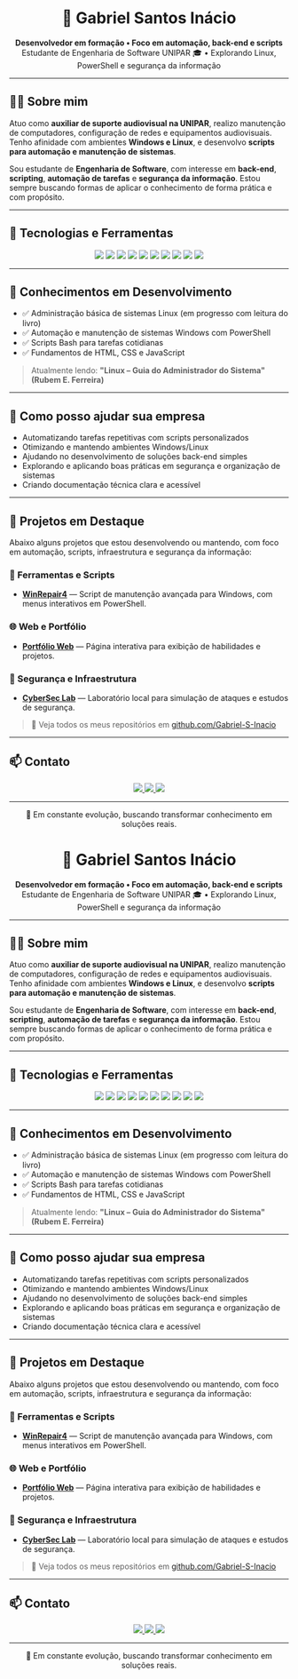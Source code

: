 <h1 align="center">🚀 Gabriel Santos Inácio</h1>

<p align="center">
  <b>Desenvolvedor em formação • Foco em automação, back-end e scripts</b><br>
  Estudante de Engenharia de Software UNIPAR 🎓 • Explorando Linux, PowerShell e segurança da informação
</p>

---

## 👨‍💻 Sobre mim

Atuo como **auxiliar de suporte audiovisual na UNIPAR**, realizo manutenção de computadores, configuração de redes e equipamentos audiovisuais. Tenho afinidade com ambientes **Windows e Linux**, e desenvolvo **scripts para automação e manutenção de sistemas**.

Sou estudante de **Engenharia de Software**, com interesse em **back-end**, **scripting**, **automação de tarefas** e **segurança da informação**. Estou sempre buscando formas de aplicar o conhecimento de forma prática e com propósito.

---

## 🧰 Tecnologias e Ferramentas

<p align="center">
  <img src="https://img.shields.io/badge/-Windows-0078D6?style=for-the-badge&logo=windows&logoColor=white"/>
  <img src="https://img.shields.io/badge/-Linux-FCC624?style=for-the-badge&logo=linux&logoColor=black"/>
  <img src="https://img.shields.io/badge/-PowerShell-5391FE?style=for-the-badge&logo=powershell&logoColor=white"/>
  <img src="https://img.shields.io/badge/-Bash-121011?style=for-the-badge&logo=gnubash&logoColor=white"/>
  <img src="https://img.shields.io/badge/-Python-3776AB?style=for-the-badge&logo=python&logoColor=white"/>
  <img src="https://img.shields.io/badge/-JavaScript-F7DF1E?style=for-the-badge&logo=javascript&logoColor=black"/>
  <img src="https://img.shields.io/badge/-HTML5-E34F26?style=for-the-badge&logo=html5&logoColor=white"/>
  <img src="https://img.shields.io/badge/-CSS3-1572B6?style=for-the-badge&logo=css3&logoColor=white"/>
  <img src="https://img.shields.io/badge/-Git-F05032?style=for-the-badge&logo=git&logoColor=white"/>
  <img src="https://img.shields.io/badge/-VSCode-007ACC?style=for-the-badge&logo=visual-studio-code&logoColor=white"/>
</p>

---

## 📘 Conhecimentos em Desenvolvimento

- ✅ Administração básica de sistemas Linux (em progresso com leitura do livro)
- ✅ Automação e manutenção de sistemas Windows com PowerShell
- ✅ Scripts Bash para tarefas cotidianas
- ✅ Fundamentos de HTML, CSS e JavaScript
<!-- - ⏳ Estudo contínuo de Git e versionamento
- ⏳ Introdução à segurança da informação -->

> Atualmente lendo: **"Linux – Guia do Administrador do Sistema" (Rubem E. Ferreira)**

---

## 💼 Como posso ajudar sua empresa

- Automatizando tarefas repetitivas com scripts personalizados
- Otimizando e mantendo ambientes Windows/Linux
- Ajudando no desenvolvimento de soluções back-end simples
- Explorando e aplicando boas práticas em segurança e organização de sistemas
- Criando documentação técnica clara e acessível

---

## 🧪 Projetos em Destaque

Abaixo alguns projetos que estou desenvolvendo ou mantendo, com foco em automação, scripts, infraestrutura e segurança da informação:

### 🔧 Ferramentas e Scripts

- **[WinRepair4](https://github.com/Gabriel-S-Inacio/Gabriel-S-Inacio/blob/main/WinRepair4.zip)** — Script de manutenção avançada para Windows, com menus interativos em PowerShell.
<!-- - **[LinuxTools](https://github.com/seu-usuario/LinuxTools)** — Scripts de automação e otimização para ambientes Linux.
- **[PowerTasks](https://github.com/seu-usuario/PowerTasks)** — Automatização de tarefas administrativas com PowerShell. -->

### 🌐 Web e Portfólio

<!-- - **[Agenda Digital](https://github.com/seu-usuario/Agenda-Digital)** — Sistema de agendamento de serviços, com foco em usabilidade. -->
- **[Portfólio Web](https://github.com/Gabriel-S-Inacio/Gabriel-S-Inacio/blob/main/Gabriel%20Portif%C3%B3lio.zip)** — Página interativa para exibição de habilidades e projetos.

<!-- ### 🖼️ Páginas Web Criadas

- **[Página Pessoal Simples](https://github.com/Gabriel-S-Inacio/Gabriel-S-Inacio/blob/main/Gabril%20S.%20In%C3%A1cio.zip)** — Página em HTML, CSS e JavaScript com animações e design responsivo.
- **[Landing Page de Serviços](https://seu-usuario.github.io/landing-servicos)** — Projeto estático de apresentação de serviços com foco visual.
- **[Mini Aplicativo Interativo](https://seu-usuario.github.io/mini-app)** — Aplicativo simples em JS com funcionalidades básicas. -->

### 🔐 Segurança e Infraestrutura

- **[CyberSec Lab](https://github.com/seu-usuario/PentestLab)** — Laboratório local para simulação de ataques e estudos de segurança.
<!-- - **[Servidor Local](https://github.com/seu-usuario/Servidor-Projetos)** — Configuração de ambiente Linux com Docker e serviços para hospedagem local. -->

> 🔎 Veja todos os meus repositórios em [github.com/Gabriel-S-Inacio](https://github.com/Gabriel-S-Inacio)

---

## 📫 Contato

<p align="center">
  <a href="https://www.linkedin.com/in/gabriel-santos-inácio-28b2a9345">
    <img src="https://img.shields.io/badge/-LinkedIn-0A66C2?style=for-the-badge&logo=linkedin&logoColor=white"/>
  </a>
  <a href="https://github.com/seu-usuario">
    <img src="https://img.shields.io/badge/-GitHub-181717?style=for-the-badge&logo=github&logoColor=white"/>
  </a>
  <a href="mailto:gsinacio04@gmail.com">
    <img src="https://img.shields.io/badge/-gsinacio04@gmail.com-D14836?style=for-the-badge&logo=gmail&logoColor=white"/>
  </a>
</p>

---

<p align="center">
  🌱 Em constante evolução, buscando transformar conhecimento em soluções reais.
</p>
<h1 align="center">🚀 Gabriel Santos Inácio</h1>

<p align="center">
  <b>Desenvolvedor em formação • Foco em automação, back-end e scripts</b><br>
  Estudante de Engenharia de Software UNIPAR 🎓 • Explorando Linux, PowerShell e segurança da informação
</p>

---

## 👨‍💻 Sobre mim

Atuo como **auxiliar de suporte audiovisual na UNIPAR**, realizo manutenção de computadores, configuração de redes e equipamentos audiovisuais. Tenho afinidade com ambientes **Windows e Linux**, e desenvolvo **scripts para automação e manutenção de sistemas**.

Sou estudante de **Engenharia de Software**, com interesse em **back-end**, **scripting**, **automação de tarefas** e **segurança da informação**. Estou sempre buscando formas de aplicar o conhecimento de forma prática e com propósito.

---

## 🧰 Tecnologias e Ferramentas

<p align="center">
  <img src="https://img.shields.io/badge/-Windows-0078D6?style=for-the-badge&logo=windows&logoColor=white"/>
  <img src="https://img.shields.io/badge/-Linux-FCC624?style=for-the-badge&logo=linux&logoColor=black"/>
  <img src="https://img.shields.io/badge/-PowerShell-5391FE?style=for-the-badge&logo=powershell&logoColor=white"/>
  <img src="https://img.shields.io/badge/-Bash-121011?style=for-the-badge&logo=gnubash&logoColor=white"/>
  <img src="https://img.shields.io/badge/-Python-3776AB?style=for-the-badge&logo=python&logoColor=white"/>
  <img src="https://img.shields.io/badge/-JavaScript-F7DF1E?style=for-the-badge&logo=javascript&logoColor=black"/>
  <img src="https://img.shields.io/badge/-HTML5-E34F26?style=for-the-badge&logo=html5&logoColor=white"/>
  <img src="https://img.shields.io/badge/-CSS3-1572B6?style=for-the-badge&logo=css3&logoColor=white"/>
  <img src="https://img.shields.io/badge/-Git-F05032?style=for-the-badge&logo=git&logoColor=white"/>
  <img src="https://img.shields.io/badge/-VSCode-007ACC?style=for-the-badge&logo=visual-studio-code&logoColor=white"/>
</p>

---

## 📘 Conhecimentos em Desenvolvimento

- ✅ Administração básica de sistemas Linux (em progresso com leitura do livro)
- ✅ Automação e manutenção de sistemas Windows com PowerShell
- ✅ Scripts Bash para tarefas cotidianas
- ✅ Fundamentos de HTML, CSS e JavaScript
<!-- - ⏳ Estudo contínuo de Git e versionamento
- ⏳ Introdução à segurança da informação -->

> Atualmente lendo: **"Linux – Guia do Administrador do Sistema" (Rubem E. Ferreira)**

---

## 💼 Como posso ajudar sua empresa

- Automatizando tarefas repetitivas com scripts personalizados
- Otimizando e mantendo ambientes Windows/Linux
- Ajudando no desenvolvimento de soluções back-end simples
- Explorando e aplicando boas práticas em segurança e organização de sistemas
- Criando documentação técnica clara e acessível

---

## 🧪 Projetos em Destaque

Abaixo alguns projetos que estou desenvolvendo ou mantendo, com foco em automação, scripts, infraestrutura e segurança da informação:

### 🔧 Ferramentas e Scripts

- **[WinRepair4](https://github.com/Gabriel-S-Inacio/Gabriel-S-Inacio/blob/main/WinRepair4.zip)** — Script de manutenção avançada para Windows, com menus interativos em PowerShell.
<!-- - **[LinuxTools](https://github.com/seu-usuario/LinuxTools)** — Scripts de automação e otimização para ambientes Linux.
- **[PowerTasks](https://github.com/seu-usuario/PowerTasks)** — Automatização de tarefas administrativas com PowerShell. -->

### 🌐 Web e Portfólio

<!-- - **[Agenda Digital](https://github.com/seu-usuario/Agenda-Digital)** — Sistema de agendamento de serviços, com foco em usabilidade. -->
- **[Portfólio Web](https://github.com/Gabriel-S-Inacio/Gabriel-S-Inacio/blob/main/Gabriel%20Portif%C3%B3lio.zip)** — Página interativa para exibição de habilidades e projetos.

<!-- ### 🖼️ Páginas Web Criadas

- **[Página Pessoal Simples](https://github.com/Gabriel-S-Inacio/Gabriel-S-Inacio/blob/main/Gabril%20S.%20In%C3%A1cio.zip)** — Página em HTML, CSS e JavaScript com animações e design responsivo.
- **[Landing Page de Serviços](https://seu-usuario.github.io/landing-servicos)** — Projeto estático de apresentação de serviços com foco visual.
- **[Mini Aplicativo Interativo](https://seu-usuario.github.io/mini-app)** — Aplicativo simples em JS com funcionalidades básicas. -->

### 🔐 Segurança e Infraestrutura

- **[CyberSec Lab](https://github.com/seu-usuario/PentestLab)** — Laboratório local para simulação de ataques e estudos de segurança.
<!-- - **[Servidor Local](https://github.com/seu-usuario/Servidor-Projetos)** — Configuração de ambiente Linux com Docker e serviços para hospedagem local. -->

> 🔎 Veja todos os meus repositórios em [github.com/Gabriel-S-Inacio](https://github.com/Gabriel-S-Inacio)

---

## 📫 Contato

<p align="center">
  <a href="https://www.linkedin.com/in/gabriel-santos-inácio-28b2a9345">
    <img src="https://img.shields.io/badge/-LinkedIn-0A66C2?style=for-the-badge&logo=linkedin&logoColor=white"/>
  </a>
  <a href="https://github.com/seu-usuario">
    <img src="https://img.shields.io/badge/-GitHub-181717?style=for-the-badge&logo=github&logoColor=white"/>
  </a>
  <a href="mailto:gsinacio04@gmail.com">
    <img src="https://img.shields.io/badge/-gsinacio04@gmail.com-D14836?style=for-the-badge&logo=gmail&logoColor=white"/>
  </a>
</p>

---

<p align="center">
  🌱 Em constante evolução, buscando transformar conhecimento em soluções reais.
</p>
